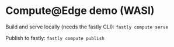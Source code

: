 # Compute@Edge demo (WASI)

Build and serve locally (needs the fastly CLI):
`fastly compute serve`

Publish to fastly:
`fastly compute publish`